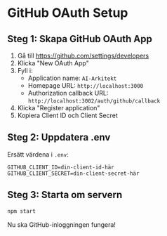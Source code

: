 # GitHub OAuth Setup

## Steg 1: Skapa GitHub OAuth App

1. Gå till https://github.com/settings/developers
2. Klicka "New OAuth App"
3. Fyll i:
   - Application name: `AI-Arkitekt`
   - Homepage URL: `http://localhost:3000`
   - Authorization callback URL: `http://localhost:3002/auth/github/callback`
4. Klicka "Register application"
5. Kopiera Client ID och Client Secret

## Steg 2: Uppdatera .env

Ersätt värdena i `.env`:
```
GITHUB_CLIENT_ID=din-client-id-här
GITHUB_CLIENT_SECRET=din-client-secret-här
```

## Steg 3: Starta om servern

```bash
npm start
```

Nu ska GitHub-inloggningen fungera!
